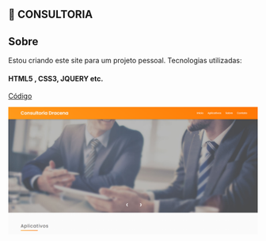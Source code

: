 ## 👋 CONSULTORIA

 ## Sobre
 
Estou criando este site para um projeto pessoal. Tecnologias utilizadas:

#### HTML5 , CSS3, JQUERY etc.

[Código](https://github.com/LipzDev/Consultoria-Site)

![Preview](https://github.com/LipzDev/Consultoria-Site/blob/main/layout1.png)

